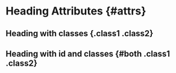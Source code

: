# Heading Attributes {#attrs}

## Heading with classes {.class1 .class2}

## Heading with id and classes {#both .class1 .class2}
